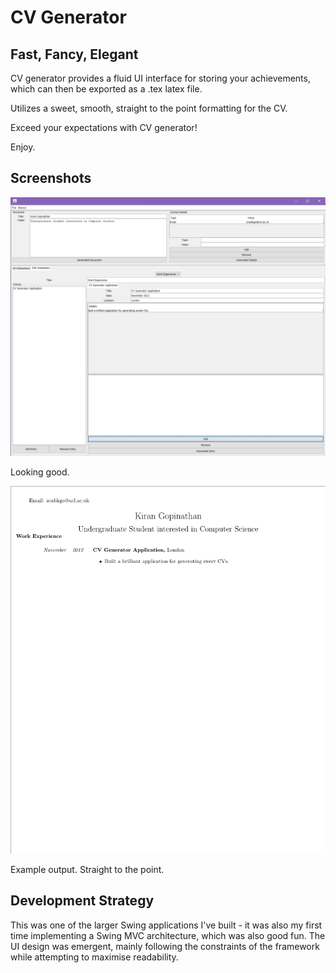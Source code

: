 # CV Generator
## Fast, Fancy, Elegant

CV generator provides a fluid UI interface for storing your achievements, which can then be exported as a .tex latex file.

Utilizes a sweet, smooth, straight to the point formatting for the CV.

Exceed your expectations with CV generator!

Enjoy.

## Screenshots
![Application][app]

Looking good.

![PDF output][pdf]

Example output. Straight to the point.


## Development Strategy
This was one of the larger Swing applications I've built - it was also my first time implementing a Swing MVC architecture, which was also
good fun. The UI design was emergent, mainly following the constraints of the framework while attempting to maximise readability.


[app]: https://raw.githubusercontent.com/Gopiandcode/cvgenerator/master/CVGeneratorScreenshot.png "Application Screenshot"
[pdf]: https://raw.githubusercontent.com/Gopiandcode/cvgenerator/master/CVGeneratorOutputScreenshot.png "Final Latex Compiled PDF output"
